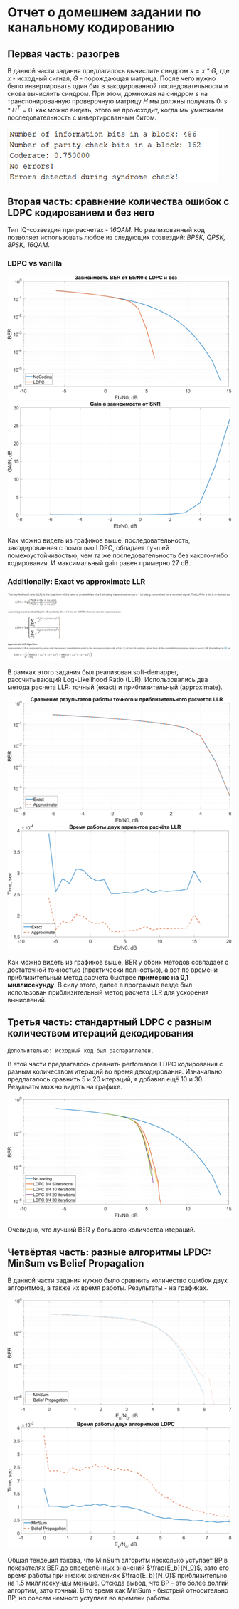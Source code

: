 # Отчет о домешнем задании по канальному кодированию
## Первая часть: разогрев

В данной части задания предлагалось вычислить синдром $s=x*G$, где $x$ - исходный сигнал, $G$ - порождающая матрица. После чего нужно было инвертировать один бит в закодированной последовательности и снова вычислить синдром. При этом, домножая на синдром $s$ на транспонированную проверочную матрицу $H$ мы должны получать 0: $s*H^T=0$. как можно видеть, этого не происходит, когда мы умножаем последовательность с инвертированным битом.

![Alt-text](<images/part1.png>)

## Вторая часть: сравнение количества ошибок с LDPC кодированием и без него

Тип IQ-созвездия при расчетах - _16QAM_. Но реализованный код позволяет использовать любое из следующих созвездий: _BPSK, QPSK, 8PSK, 16QAM_.

### LDPC vs vanilla
![Alt-text](<graphs/2. BER(Eb_N0).png>)
![Alt-text](<graphs/3. GAIN(Eb_N0).png>)

Как можно видеть из графиков выше, последовательность, закодированная с помощью LDPC, обладает лучшей помехоустойчивостью, чем та же последовательность без какого-либо кодирования. И максимальный gain равен примерно 27 dB. 

### Additionally: Exact vs approximate LLR
![Alt-text](<images/part2_1.png>)
![Alt-text](<images/part2_2.png>)

В рамках этого задания был реализован soft-demapper, рассчитывающий Log-Likelihood Ratio (LLR). Использовались два метода расчета LLR: точный (exact) и приблизительный (approximate).

![Alt-text](<graphs/4. Exact vs App LLR.png>)
![Alt-text](<graphs/8. Time exact vs app.png>)

Как можно видеть из графиков выше, BER у обоих методов совпадает с достаточной точностью (практически полностью), а вот по времени приблизительный метод расчета быстрее __примерно на 0,1 миллисекунду__. В силу этого, далее в программе везде был использован приблизительный метод расчета LLR для ускорения вычислений.

## Третья часть: стандартный LDPC c разным количеством итераций декодирования

```
Дополнительно: Исходный код был распараллелен.
```
В этой части предлагалось сравнить perfomance LDPC кодирования с разным количеством итераций во время декодирования. Изначально предлагалось сравнить 5 и 20 итераций, я добавил ещё 10 и 30. Резульаты можно видеть на графике.

![Alt-text](<graphs/7. Different amount of LDPC iterations.png>)

Очевидно, что лучший BER у большего количества итераций.

## Четвёртая часть: разные алгоритмы LPDC: MinSum vs Belief Propagation

В данной части задания нужно было сравнить количество ошибок двух алгоритмов, а также их время работы. Результаты - на графиках.

![Alt-text](<graphs/5. MinSum vs BP.png>)
![Alt-text](<graphs/6. Time MinSum vs BP.png>)

Общая тендеция такова, что MinSum алгоритм несколько уступает BP в показателях BER до определённых значений $\frac{E_b}{N_0}$, зато его время работы при низких значениях $\frac{E_b}{N_0}$ приблизительно на 1.5 миллисекунды меньше. Отсюда вывод, что BP - это более долгий алгортим, зато точный. В то время как MinSum - быстрый относительно BP, но совсем немного уступает во времени работы.
